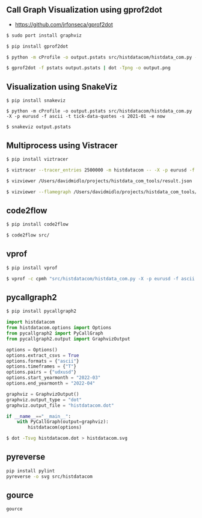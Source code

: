 ## Call Graph Visualization using gprof2dot

- https://github.com/jrfonseca/gprof2dot
```sh
$ sudo port install graphviz

$ pip install gprof2dot

$ python -m cProfile -o output.pstats src/histdatacom/histdata_com.py -X -p eurusd -f ascii -t tick-data-quotes -s 2021-01 -e now

$ gprof2dot -f pstats output.pstats | dot -Tpng -o output.png
```

## Visualization using SnakeViz

```
$ pip install snakeviz

$ python -m cProfile -o output.pstats src/histdatacom/histdata_com.py -X -p eurusd -f ascii -t tick-data-quotes -s 2021-01 -e now

$ snakeviz output.pstats
```

## Multiprocess using Vistracer

```sh
$ pip install viztracer

$ viztracer --tracer_entries 2500000 -m histdatacom -- -X -p eurusd -f ascii -t tick-data-quotes -s 2022-01 -e 2022-02

$ vizviewer /Users/davidmidlo/projects/histdata_com_tools/result.json

$ vizviewer --flamegraph /Users/davidmidlo/projects/histdata_com_tools/result.json
```

## code2flow

```sh
$ pip install code2flow

$ code2flow src/
```

## vprof

```sh
$ pip install vprof

$ vprof -c cpmh "src/histdatacom/histdata_com.py -X -p eurusd -f ascii -t tick-data-quotes -s 2022-01 -e 2022-02"
```

## pycallgraph2

```sh
$ pip install pycallgraph2
```

```python
import histdatacom
from histdatacom.options import Options
from pycallgraph2 import PyCallGraph
from pycallgraph2.output import GraphvizOutput

options = Options()
options.extract_csvs = True
options.formats = {"ascii"}
options.timeframes = {"T"}
options.pairs = {"udxusd"}
options.start_yearmonth = "2022-03"
options.end_yearmonth = "2022-04"

graphviz = GraphvizOutput()
graphviz.output_type = "dot"
graphviz.output_file = "histdatacom.dot"

if __name__=="__main__":
    with PyCallGraph(output=graphviz):
        histdatacom(options)
```

```sh
$ dot -Tsvg histdatacom.dot > histdatacom.svg
```

## pyreverse

```sh
pip install pylint
pyreverse -o svg src/histdatacom
```

## gource

```sh
gource
```